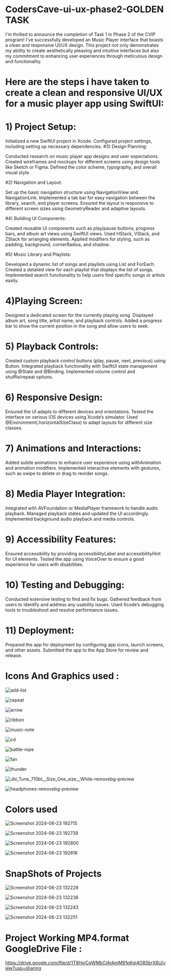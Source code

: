 # CodersCave-ui-ux-phase2-GOLDEN TASK 
I'm thrilled to announce the completion of Task 1 in Phase 2 of the CVIP program! I've successfully developed an Music Player interface that boasts a clean and responsive UI/UX design. This project not only demonstrates my ability to create aesthetically pleasing and intuitive interfaces but also my commitment to enhancing user experiences through meticulous design and functionality.

 # Here are the steps i have taken to create a clean and responsive UI/UX for a music player app using SwiftUI:

# 1) Project Setup:

Initialized a new SwiftUI project in Xcode.
Configured project settings, including setting up necessary dependencies.
#3) Design Planning:

Conducted research on music player app designs and user expectations.
Created wireframes and mockups for different screens using design tools like Sketch or Figma.
Defined the color scheme, typography, and overall visual style.

#2) Navigation and Layout:

Set up the basic navigation structure using NavigationView and NavigationLink.
Implemented a tab bar for easy navigation between the library, search, and player screens.
Ensured the layout is responsive to different screen sizes using GeometryReader and adaptive layouts.

#4) Building UI Components:

Created reusable UI components such as play/pause buttons, progress bars, and album art views using SwiftUI views.
Used HStack, VStack, and ZStack for arranging elements.
Applied modifiers for styling, such as padding, background, cornerRadius, and shadow.

#5) Music Library and Playlists:

Developed a dynamic list of songs and playlists using List and ForEach.
Created a detailed view for each playlist that displays the list of songs.
Implemented search functionality to help users find specific songs or artists easily.

# 4)Playing Screen:

Designed a dedicated screen for the currently playing song.
Displayed album art, song title, artist name, and playback controls.
Added a progress bar to show the current position in the song and allow users to seek.

# 5) Playback Controls:

Created custom playback control buttons (play, pause, next, previous) using Button.
Integrated playback functionality with SwiftUI state management using @State and @Binding.
Implemented volume control and shuffle/repeat options.
# 6) Responsive Design:

Ensured the UI adapts to different devices and orientations.
Tested the interface on various iOS devices using Xcode’s simulator.
Used @Environment(\.horizontalSizeClass) to adapt layouts for different size classes.

# 7) Animations and Interactions:

Added subtle animations to enhance user experience using withAnimation and animation modifiers.
Implemented interactive elements with gestures, such as swipe to delete or drag to reorder songs.

# 8) Media Player Integration:

Integrated with AVFoundation or MediaPlayer framework to handle audio playback.
Managed playback states and updated the UI accordingly.
Implemented background audio playback and media controls.

# 9) Accessibility Features:

Ensured accessibility by providing accessibilityLabel and accessibilityHint for UI elements.
Tested the app using VoiceOver to ensure a good experience for users with disabilities.

# 10) Testing and Debugging:

Conducted extensive testing to find and fix bugs.
Gathered feedback from users to identify and address any usability issues.
Used Xcode’s debugging tools to troubleshoot and resolve performance issues.

# 11) Deployment:

Prepared the app for deployment by configuring app icons, launch screens, and other assets.
Submitted the app to the App Store for review and release.


# Icons And Graphics used :

![add-list](https://github.com/anuj7860/CodersCave-ui-ux-phase2-task2/assets/138881508/6b0573d8-ec47-4df6-ab4f-9344851d1bf1)


![repeat](https://github.com/anuj7860/CodersCave-ui-ux-phase2-task2/assets/138881508/4f5cb430-897c-4f6b-837f-be082f54c3b6)


![arrow](https://github.com/anuj7860/CodersCave-ui-ux-phase2-task2/assets/138881508/752a9cc9-f4f5-4890-931a-a70384b53e47)


![ribbon](https://github.com/anuj7860/CodersCave-ui-ux-phase2-task2/assets/138881508/71fb811d-c90c-4a93-8f8d-9ef65f4aec4e)


 ![music-note](https://github.com/anuj7860/CodersCave-ui-ux-phase2-task2/assets/138881508/b5c4b5c9-f68f-4c34-8757-c2ef356b7e6b)


![cd](https://github.com/anuj7860/CodersCave-ui-ux-phase2-task2/assets/138881508/f13d3bf9-c895-49bb-a8f0-3893d10d61ef)


![battle-rope](https://github.com/anuj7860/CodersCave-ui-ux-phase2-task2/assets/138881508/e178ed47-82ce-49db-8610-f2699c94391c)


![fan](https://github.com/anuj7860/CodersCave-ui-ux-phase2-task2/assets/138881508/eaf59574-0f00-47d0-82fd-3a0e848d644b)


![thunder](https://github.com/anuj7860/CodersCave-ui-ux-phase2-task2/assets/138881508/26cc502f-f1b7-4b0a-b010-a77ba18bd993)


![Jbl_Tune_710bt__Size_One_size__White-removebg-preview](https://github.com/anuj7860/CodersCave-ui-ux-phase2-task2/assets/138881508/1f823dcc-7b86-46ca-a3e4-eb8a1bdcbb1f)


![headphones-removebg-preview](https://github.com/anuj7860/CodersCave-ui-ux-phase2-task2/assets/138881508/91273cd0-f637-492d-ad9f-4c0780bd5c05)


#  Colors used

![Screenshot 2024-06-23 192715](https://github.com/anuj7860/CodersCave-ui-ux-phase2-task2/assets/138881508/131355c7-3095-4424-9a6b-d0b88af1c73b)

![Screenshot 2024-06-23 192739](https://github.com/anuj7860/CodersCave-ui-ux-phase2-task2/assets/138881508/13f6f702-965e-4b93-a906-ec9c1ea9669c)


![Screenshot 2024-06-23 192800](https://github.com/anuj7860/CodersCave-ui-ux-phase2-task2/assets/138881508/9bc3778c-92f9-407d-9ca4-77243a0b0cb4)


![Screenshot 2024-06-23 192816](https://github.com/anuj7860/CodersCave-ui-ux-phase2-task2/assets/138881508/daeb2edb-abc9-4952-97e9-5661ce826d2e)



# SnapShots of Projects

![Screenshot 2024-06-23 132228](https://github.com/anuj7860/CodersCave-ui-ux-phase2-task2/assets/138881508/f1f5cecd-e6a6-42c7-98f7-6e66a23d3c0f)



![Screenshot 2024-06-23 132236](https://github.com/anuj7860/CodersCave-ui-ux-phase2-task2/assets/138881508/605a97bf-18ee-4411-967b-bc5f4d82f5ec)



![Screenshot 2024-06-23 132243](https://github.com/anuj7860/CodersCave-ui-ux-phase2-task2/assets/138881508/ffa37998-7bf8-4f0e-8755-b3d8862e8832)



![Screenshot 2024-06-23 132251](https://github.com/anuj7860/CodersCave-ui-ux-phase2-task2/assets/138881508/29cc6d86-6fbf-4ae4-b065-556d8108b6b2)


# Project Working MP4.format GoogleDrive File :

https://drive.google.com/file/d/1T9HxiCqWMbCjArAmM91pKgi4O8SbrX8U/view?usp=sharing



